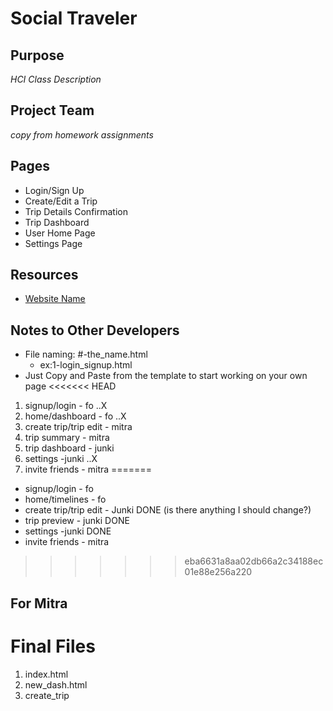 Social Traveler
===============

## Purpose ##
_HCI Class Description_

## Project Team ##
_copy from homework assignments_

## Pages ##
+ Login/Sign Up  
+ Create/Edit a Trip
+ Trip Details Confirmation
+ Trip Dashboard
+ User Home Page 
+ Settings Page 

## Resources ## 
+ [Website Name](www.website.com)

## Notes to Other Developers ##
+ File naming: #-the_name.html   
  - ex:1-login_signup.html
+ Just Copy and Paste from the template to start working on your own page
<<<<<<< HEAD
1. signup/login - fo   					..X
2. home/dashboard - fo   				..X
3. create trip/trip edit - mitra
4. trip summary - mitra
5. trip dashboard - junki
6. settings -junki	  					..X		
7. invite friends - mitra
=======
+ signup/login - fo
+ home/timelines - fo
+ create trip/trip edit - Junki DONE (is there anything I should change?)
+ trip preview - junki DONE
+ settings -junki DONE
+ invite friends - mitra
>>>>>>> eba6631a8aa02db66a2c34188ec01e88e256a220


## For Mitra
Final Files 
=========
1. index.html
2. new_dash.html
3. create_trip

